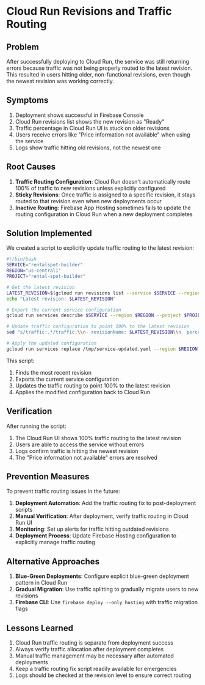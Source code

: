 # Cloud Run Revisions and Traffic Routing

## Problem

After successfully deploying to Cloud Run, the service was still returning errors because traffic was not being properly routed to the latest revision. This resulted in users hitting older, non-functional revisions, even though the newest revision was working correctly.

## Symptoms

1. Deployment shows successful in Firebase Console
2. Cloud Run revisions list shows the new revision as "Ready"
3. Traffic percentage in Cloud Run UI is stuck on older revisions
4. Users receive errors like "Price information not available" when using the service
5. Logs show traffic hitting old revisions, not the newest one

## Root Causes

1. **Traffic Routing Configuration**: Cloud Run doesn't automatically route 100% of traffic to new revisions unless explicitly configured
2. **Sticky Revisions**: Once traffic is assigned to a specific revision, it stays routed to that revision even when new deployments occur
3. **Inactive Routing**: Firebase App Hosting sometimes fails to update the routing configuration in Cloud Run when a new deployment completes

## Solution Implemented

We created a script to explicitly update traffic routing to the latest revision:

```bash
#!/bin/bash
SERVICE="rentalspot-builder"
REGION="us-central1"
PROJECT="rental-spot-builder"

# Get the latest revision
LATEST_REVISION=$(gcloud run revisions list --service $SERVICE --region $REGION --project $PROJECT --format="value(name)" --limit=1)
echo "Latest revision: $LATEST_REVISION"

# Export the current service configuration
gcloud run services describe $SERVICE --region $REGION --project $PROJECT --format=yaml > /tmp/service.yaml

# Update traffic configuration to point 100% to the latest revision
sed "s/traffic:.*/traffic:\\n- revisionName: $LATEST_REVISION\\n  percent: 100/" /tmp/service.yaml > /tmp/service-updated.yaml

# Apply the updated configuration
gcloud run services replace /tmp/service-updated.yaml --region $REGION --project $PROJECT
```

This script:
1. Finds the most recent revision
2. Exports the current service configuration
3. Updates the traffic routing to point 100% to the latest revision
4. Applies the modified configuration back to Cloud Run

## Verification

After running the script:
1. The Cloud Run UI shows 100% traffic routing to the latest revision
2. Users are able to access the service without errors
3. Logs confirm traffic is hitting the newest revision
4. The "Price information not available" errors are resolved

## Prevention Measures

To prevent traffic routing issues in the future:

1. **Deployment Automation**: Add the traffic routing fix to post-deployment scripts
2. **Manual Verification**: After deployment, verify traffic routing in Cloud Run UI
3. **Monitoring**: Set up alerts for traffic hitting outdated revisions
4. **Deployment Process**: Update Firebase Hosting configuration to explicitly manage traffic routing

## Alternative Approaches

1. **Blue-Green Deployments**: Configure explicit blue-green deployment pattern in Cloud Run
2. **Gradual Migration**: Use traffic splitting to gradually migrate users to new revisions
3. **Firebase CLI**: Use `firebase deploy --only hosting` with traffic migration flags

## Lessons Learned

1. Cloud Run traffic routing is separate from deployment success
2. Always verify traffic allocation after deployment completes
3. Manual traffic management may be necessary after automated deployments
4. Keep a traffic routing fix script readily available for emergencies
5. Logs should be checked at the revision level to ensure correct routing